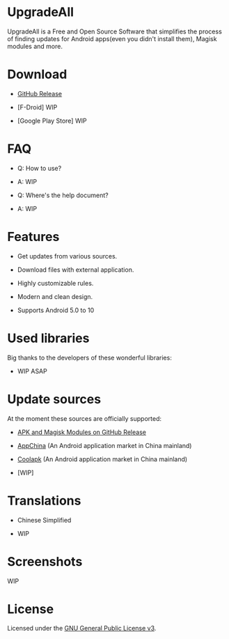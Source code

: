 # UpgradeAll

UpgradeAll is a Free and Open Source Software that simplifies the process of finding updates for Android apps(even you didn't install them), Magisk modules and more. 

# Download

* [GitHub Release](https://github.com/rumboalla/apkupdater/releases/)

* [F-Droid] WIP

* [Google Play Store] WIP

# FAQ

* Q: How to use?

* A: WIP

* Q: Where's the help document?

* A: WIP

# Features

* Get updates from various sources.

* Download files with external application.

* Highly customizable rules.

* Modern and clean design.

* Supports Android 5.0 to 10



# Used libraries

Big thanks to the developers of these wonderful libraries:

* WIP ASAP

# Update sources

At the moment these sources are officially supported:

* [APK and Magisk Modules on GitHub Release](https://github.com)

* [AppChina](http://www.appchina.com) (An Android application market in China mainland)

* [Coolapk](https://www.coolapk.com) (An Android application market in China mainland)

* [WIP]

# Translations

* Chinese Simplified

* WIP

# Screenshots

WIP

# License

Licensed under the [GNU General Public License v3](https://www.gnu.org/licenses/gpl-3.0.en.html).

